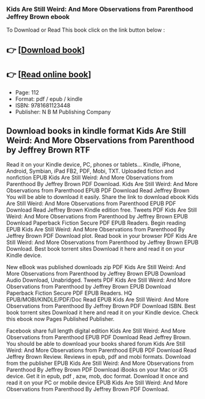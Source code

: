 ### Kids Are Still Weird: And More Observations from Parenthood Jeffrey Brown ebook

To Download or Read This book click on the link button below :

## 👉  [**[Download book](http://get-pdfs.com/download.php?group=book&from=github.com&id=719072&lnk=1064 "Download book")**]

## 👉  [**[Read online book](http://get-pdfs.com/download.php?group=book&from=github.com&id=719072&lnk=1064 "Read online book")**]


* Page: 112
* Format: pdf / epub / kindle
* ISBN: 9781681123448
* Publisher: N B M Publishing Company



## Download books in kindle format Kids Are Still Weird: And More Observations from Parenthood by Jeffrey Brown RTF


Read it on your Kindle device, PC, phones or tablets... Kindle, iPhone, Android, Symbian, iPad FB2, PDF, Mobi, TXT. Uploaded fiction and nonfiction EPUB Kids Are Still Weird: And More Observations from Parenthood By Jeffrey Brown PDF Download. Kids Are Still Weird: And More Observations from Parenthood EPUB PDF Download Read Jeffrey Brown You will be able to download it easily. Share the link to download ebook Kids Are Still Weird: And More Observations from Parenthood EPUB PDF Download Read Jeffrey Brown Kindle edition free. Tweets PDF Kids Are Still Weird: And More Observations from Parenthood by Jeffrey Brown EPUB Download Paperback Fiction Secure PDF EPUB Readers. Begin reading EPUB Kids Are Still Weird: And More Observations from Parenthood By Jeffrey Brown PDF Download plot. Read book in your browser PDF Kids Are Still Weird: And More Observations from Parenthood by Jeffrey Brown EPUB Download. Best book torrent sites Download it here and read it on your Kindle device.

New eBook was published downloads zip PDF Kids Are Still Weird: And More Observations from Parenthood by Jeffrey Brown EPUB Download Audio Download, Unabridged. Tweets PDF Kids Are Still Weird: And More Observations from Parenthood by Jeffrey Brown EPUB Download Paperback Fiction Secure PDF EPUB Readers. HQ EPUB/MOBI/KINDLE/PDF/Doc Read EPUB Kids Are Still Weird: And More Observations from Parenthood By Jeffrey Brown PDF Download ISBN. Best book torrent sites Download it here and read it on your Kindle device. Check this ebook now Pages Published Publisher.

Facebook share full length digital edition Kids Are Still Weird: And More Observations from Parenthood EPUB PDF Download Read Jeffrey Brown. You should be able to download your books shared forum Kids Are Still Weird: And More Observations from Parenthood EPUB PDF Download Read Jeffrey Brown Review. Reviews in epub, pdf and mobi formats. Download from the publisher EPUB Kids Are Still Weird: And More Observations from Parenthood By Jeffrey Brown PDF Download iBooks on your Mac or iOS device. Get it in epub, pdf , azw, mob, doc format. Download it once and read it on your PC or mobile device EPUB Kids Are Still Weird: And More Observations from Parenthood By Jeffrey Brown PDF Download.





